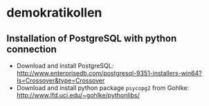 demokratikollen
===============

## Installation of PostgreSQL with python connection

- Download and install PostgreSQL: http://www.enterprisedb.com/postgresql-9351-installers-win64?ls=Crossover&type=Crossover
- Download and install python package `psycopg2` from Gohlke: http://www.lfd.uci.edu/~gohlke/pythonlibs/
